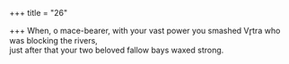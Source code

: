 +++
title = "26"

+++
When, o mace-bearer, with your vast power you smashed Vr̥tra who was  blocking the rivers,  
just after that your two beloved fallow bays waxed strong.  